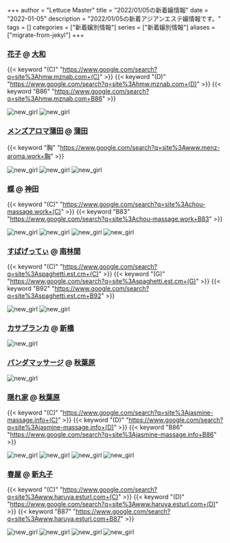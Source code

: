 +++
author = "Lettuce Master"
title = "2022/01/05の新着嬢情報"
date = "2022-01-05"
description = "2022/01/05の新着アジアンエステ嬢情報です。"
tags = []
categories = ["新着嬢別情報"]
series = ["新着嬢別情報"]
aliases = ["migrate-from-jekyl"]
+++
### [花子](http://hmw.mznab.com/) @ [大和](/post/yamato)
{{< keyword "(C)" "https://www.google.com/search?q=site%3Ahmw.mznab.com+(C)" >}} {{< keyword "(D)" "https://www.google.com/search?q=site%3Ahmw.mznab.com+(D)" >}} {{< keyword "B86" "https://www.google.com/search?q=site%3Ahmw.mznab.com+B86" >}} 

![new_girl](https://i.imgur.com/0Y0Vffb.jpeg)
![new_girl](https://i.imgur.com/xVy3Kle.jpeg)
### [メンズアロマ蒲田](http://www.menz-aroma.work/) @ [蒲田](/post/kamata)
{{< keyword "胸" "https://www.google.com/search?q=site%3Awww.menz-aroma.work+胸" >}} 

![new_girl](https://i.imgur.com/FV2RwVb.jpeg)
![new_girl](https://i.imgur.com/JsYMjgv.jpeg)
![new_girl](https://i.imgur.com/Mwh9llr.jpeg)
### [蝶](http://chou-massage.work/) @ [神田](/post/kanda)
{{< keyword "(C)" "https://www.google.com/search?q=site%3Achou-massage.work+(C)" >}} {{< keyword "B83" "https://www.google.com/search?q=site%3Achou-massage.work+B83" >}} 

![new_girl](https://i.imgur.com/VrC5oQc.jpeg)
![new_girl](https://i.imgur.com/rAXZGUD.jpeg)
![new_girl](https://i.imgur.com/twsvsd2.jpeg)
![new_girl](https://i.imgur.com/LYHsM4P.jpeg)
### [すぱげってぃ](https://spaghetti.est.cm/) @ [南林間](/post/minamirinkan)
{{< keyword "(C)" "https://www.google.com/search?q=site%3Aspaghetti.est.cm+(C)" >}} {{< keyword "(G)" "https://www.google.com/search?q=site%3Aspaghetti.est.cm+(G)" >}} {{< keyword "B92" "https://www.google.com/search?q=site%3Aspaghetti.est.cm+B92" >}} 

![new_girl](https://spaghetti.est.cm/photos/sites/98/2021/11/2021113023062630.jpg_300X450.jpg)
![new_girl](https://spaghetti.est.cm/photos/sites/98/2022/01/2022010416510779.jpg_300X450.jpg)
### [カサブランカ](http://romantic-est.info/) @ [新橋](/post/sinbashi)


![new_girl](https://i.imgur.com/BXv69p9.jpeg)
### [パンダマッサージ](https://yumegokochi1.com/) @ [秋葉原](/post/akihabara)


![new_girl](https://yumegokochi1.com/_src/104446/istock-1337216460.jpg)
### [隠れ家](http://jasmine-massage.info/) @ [秋葉原](/post/akihabara)
{{< keyword "(C)" "https://www.google.com/search?q=site%3Ajasmine-massage.info+(C)" >}} {{< keyword "(D)" "https://www.google.com/search?q=site%3Ajasmine-massage.info+(D)" >}} {{< keyword "B86" "https://www.google.com/search?q=site%3Ajasmine-massage.info+B86" >}} 

![new_girl](https://i.imgur.com/EAoy6gx.jpeg)
![new_girl](https://i.imgur.com/96lKdTL.jpeg)
![new_girl](https://i.imgur.com/Ea8EXrN.jpeg)
![new_girl](https://i.imgur.com/raYWaOC.jpeg)
### [春屋](http://www.haruya.esturl.com/) @ [新丸子](/post/shinmaruko)
{{< keyword "(C)" "https://www.google.com/search?q=site%3Awww.haruya.esturl.com+(C)" >}} {{< keyword "(D)" "https://www.google.com/search?q=site%3Awww.haruya.esturl.com+(D)" >}} {{< keyword "B87" "https://www.google.com/search?q=site%3Awww.haruya.esturl.com+B87" >}} 

![new_girl](https://i.imgur.com/whve9ma.jpeg)
![new_girl](https://i.imgur.com/wAogwyA.jpeg)
![new_girl](https://i.imgur.com/ZFTgPVA.jpeg)
![new_girl](https://i.imgur.com/ElinQrA.jpeg)
